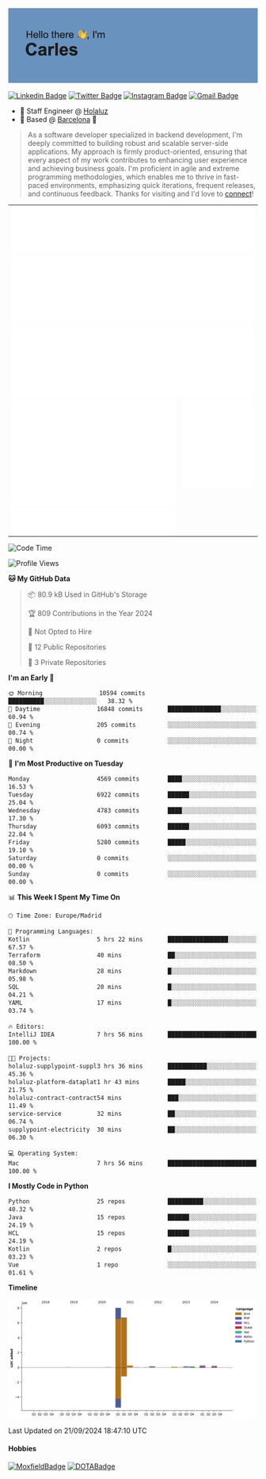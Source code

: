 <img src="header.png" alt="header">

[![Linkedin Badge](https://img.shields.io/badge/-cdespona-blue?style=flat&logo=Linkedin&logoColor=white&link=https://www.linkedin.com/in/carles-david-espona-casas-56219b11/)](https://www.linkedin.com/in/carles-david-espona-casas-56219b11/)
[![Twitter Badge](https://img.shields.io/badge/-@__cdespona-1ca0f1?style=flat&labelColor=1ca0f1&logo=twitter&logoColor=white&link=https://twitter.com/CDEspona)](https://twitter.com/CDEspona)
[![Instagram Badge](https://img.shields.io/badge/-@__cdespona-purple?style=flat&logo=instagram&logoColor=white&link=https://www.instagram.com/cdespona/)](https://www.instagram.com/cdespona/)
[![Gmail Badge](https://img.shields.io/badge/-cdespona-c14438?style=flat&logo=Gmail&logoColor=white&link=mailto:cdespona@gmail.com)](mailto:cdespona@gmail.com)

* 🔭 Staff Engineer @ [Holaluz](https://holaluz.com)
* 🏡 Based @ [Barcelona](https://www.google.es/maps/place/Barcelona) 💜

> As a software developer specialized in backend development, I'm deeply committed to building robust and scalable server-side applications. My approach is firmly product-oriented, ensuring that every aspect of my work contributes to enhancing user experience and achieving business goals. I'm proficient in agile and extreme programming methodologies, which enables me to thrive in fast-paced environments, emphasizing quick iterations, frequent releases, and continuous feedback. Thanks for visiting and I'd love to [connect](https://www.linkedin.com/in/carles-david-espona-casas-56219b11/)!

<table style="border-collapse: collapse; border: none;"> 
  <tbody>
  <tr style="border: none;">
    <td colspan="2" style="border: none; vertical-align: top;">
      <img src="summary.svg" alt="summary">
      <img src="activity-community.svg" alt="act-comm">
      <img src="repositories.svg" alt="repo">
    </td>
  </tr>
  <tr>
    <td style="border: none; vertical-align: top;">
      <img src="metrics.plugin.isocalendar.fullyear.svg" alt="calendar">
      <img src="topics.svg" alt="topics">
    </td>
    <td style="border: none; vertical-align: top;">
      <img src="achievements.svg" alt="achievements">
    </td>
  </tr>
  </tbody>
</table>

<!--START_SECTION:waka-->
![Code Time](http://img.shields.io/badge/Code%20Time-149%20hrs-blue)

![Profile Views](http://img.shields.io/badge/Profile%20Views-0-blue)

**🐱 My GitHub Data** 

> 📦 80.9 kB Used in GitHub's Storage 
 > 
> 🏆 809 Contributions in the Year 2024
 > 
> 🚫 Not Opted to Hire
 > 
> 📜 12 Public Repositories 
 > 
> 🔑 3 Private Repositories 
 > 
**I'm an Early 🐤** 

```text
🌞 Morning                10594 commits       ██████████░░░░░░░░░░░░░░░   38.32 % 
🌆 Daytime                16848 commits       ███████████████░░░░░░░░░░   60.94 % 
🌃 Evening                205 commits         ░░░░░░░░░░░░░░░░░░░░░░░░░   00.74 % 
🌙 Night                  0 commits           ░░░░░░░░░░░░░░░░░░░░░░░░░   00.00 % 
```
📅 **I'm Most Productive on Tuesday** 

```text
Monday                   4569 commits        ████░░░░░░░░░░░░░░░░░░░░░   16.53 % 
Tuesday                  6922 commits        ██████░░░░░░░░░░░░░░░░░░░   25.04 % 
Wednesday                4783 commits        ████░░░░░░░░░░░░░░░░░░░░░   17.30 % 
Thursday                 6093 commits        ██████░░░░░░░░░░░░░░░░░░░   22.04 % 
Friday                   5280 commits        █████░░░░░░░░░░░░░░░░░░░░   19.10 % 
Saturday                 0 commits           ░░░░░░░░░░░░░░░░░░░░░░░░░   00.00 % 
Sunday                   0 commits           ░░░░░░░░░░░░░░░░░░░░░░░░░   00.00 % 
```


📊 **This Week I Spent My Time On** 

```text
🕑︎ Time Zone: Europe/Madrid

💬 Programming Languages: 
Kotlin                   5 hrs 22 mins       █████████████████░░░░░░░░   67.57 % 
Terraform                40 mins             ██░░░░░░░░░░░░░░░░░░░░░░░   08.50 % 
Markdown                 28 mins             █░░░░░░░░░░░░░░░░░░░░░░░░   05.98 % 
SQL                      20 mins             █░░░░░░░░░░░░░░░░░░░░░░░░   04.21 % 
YAML                     17 mins             █░░░░░░░░░░░░░░░░░░░░░░░░   03.74 % 

🔥 Editors: 
IntelliJ IDEA            7 hrs 56 mins       █████████████████████████   100.00 % 

🐱‍💻 Projects: 
holaluz-supplypoint-suppl3 hrs 36 mins       ███████████░░░░░░░░░░░░░░   45.36 % 
holaluz-platform-dataplat1 hr 43 mins        █████░░░░░░░░░░░░░░░░░░░░   21.75 % 
holaluz-contract-contract54 mins             ███░░░░░░░░░░░░░░░░░░░░░░   11.49 % 
service-service          32 mins             ██░░░░░░░░░░░░░░░░░░░░░░░   06.74 % 
supplypoint-electricity  30 mins             ██░░░░░░░░░░░░░░░░░░░░░░░   06.30 % 

💻 Operating System: 
Mac                      7 hrs 56 mins       █████████████████████████   100.00 % 
```

**I Mostly Code in Python** 

```text
Python                   25 repos            ██████████░░░░░░░░░░░░░░░   40.32 % 
Java                     15 repos            ██████░░░░░░░░░░░░░░░░░░░   24.19 % 
HCL                      15 repos            ██████░░░░░░░░░░░░░░░░░░░   24.19 % 
Kotlin                   2 repos             █░░░░░░░░░░░░░░░░░░░░░░░░   03.23 % 
Vue                      1 repo              ░░░░░░░░░░░░░░░░░░░░░░░░░   01.61 % 
```



**Timeline**

![Lines of Code chart](https://raw.githubusercontent.com/cdespona/cdespona/main/assets/bar_graph.png)


 Last Updated on 21/09/2024 18:47:10 UTC
<!--END_SECTION:waka-->

#### Hobbies
[![MoxfieldBadge](https://img.shields.io/badge/MTG%20Commander-Cdespona-8A2BE2)](https://www.moxfield.com/users/Cdespona)
[![DOTABadge](https://img.shields.io/badge/DOTA2-GRV-red)](https://es.dotabuff.com/players/63807915)
